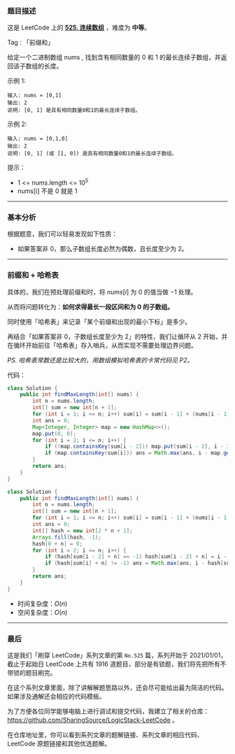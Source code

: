 ### 题目描述

这是 LeetCode 上的 **[525. 连续数组](https://leetcode-cn.com/problems/contiguous-array/solution/gong-shui-san-xie-qian-zhui-he-ha-xi-bia-q400/)** ，难度为 **中等**。

Tag : 「前缀和」




给定一个二进制数组 nums , 找到含有相同数量的 0 和 1 的最长连续子数组，并返回该子数组的长度。

示例 1:
```
输入: nums = [0,1]
输出: 2
说明: [0, 1] 是具有相同数量0和1的最长连续子数组。
```
示例 2:
```
输入: nums = [0,1,0]
输出: 2
说明: [0, 1] (或 [1, 0]) 是具有相同数量0和1的最长连续子数组。
```

提示：
* 1 <= nums.length <= $10^5$
* nums[i] 不是 0 就是 1

---

### 基本分析

根据题意，我们可以轻易发现如下性质：

* 如果答案非 $0$，那么子数组长度必然为偶数，且长度至少为 $2$。

---

### 前缀和 + 哈希表

具体的，我们在预处理前缀和时，将 $nums[i]$ 为 $0$ 的值当做 $-1$ 处理。

从而将问题转化为：**如何求得最长一段区间和为 $0$ 的子数组。**

同时使用「哈希表」来记录「某个前缀和出现的最小下标」是多少。

再结合「如果答案非 $0$，子数组长度至少为 $2$」的特性，我们让循环从 $2$ 开始，并在循环开始前往「哈希表」存入哨兵，从而实现不需要处理边界问题。

*PS. 哈希表常数还是比较大的，用数组模拟哈希表的卡常代码见 P2。*

代码：
```Java
class Solution {
    public int findMaxLength(int[] nums) {
        int n = nums.length;
        int[] sum = new int[n + 1];
        for (int i = 1; i <= n; i++) sum[i] = sum[i - 1] + (nums[i - 1] == 1 ? 1 : -1);
        int ans = 0;
        Map<Integer, Integer> map = new HashMap<>();
        map.put(0, 0);
        for (int i = 2; i <= n; i++) {
            if (!map.containsKey(sum[i - 2])) map.put(sum[i - 2], i - 2);
            if (map.containsKey(sum[i])) ans = Math.max(ans, i - map.get(sum[i]));
        }
        return ans;
    }
}
```
```Java
class Solution {
    public int findMaxLength(int[] nums) {
        int n = nums.length;
        int[] sum = new int[n + 1];
        for (int i = 1; i <= n; i++) sum[i] = sum[i - 1] + (nums[i - 1] == 1 ? 1 : -1);
        int ans = 0;
        int[] hash = new int[2 * n + 1];
        Arrays.fill(hash, -1);
        hash[0 + n] = 0;
        for (int i = 2; i <= n; i++) {
            if (hash[sum[i - 2] + n] == -1) hash[sum[i - 2] + n] = i - 2;
            if (hash[sum[i] + n] != -1) ans = Math.max(ans, i - hash[sum[i] + n]);
        }
        return ans;
    }
}
```
* 时间复杂度：$O(n)$
* 空间复杂度：$O(n)$

---

### 最后

这是我们「刷穿 LeetCode」系列文章的第 `No.525` 篇，系列开始于 2021/01/01，截止于起始日 LeetCode 上共有 1916 道题目，部分是有锁题，我们将先把所有不带锁的题目刷完。

在这个系列文章里面，除了讲解解题思路以外，还会尽可能给出最为简洁的代码。如果涉及通解还会相应的代码模板。

为了方便各位同学能够电脑上进行调试和提交代码，我建立了相关的仓库：https://github.com/SharingSource/LogicStack-LeetCode 。

在仓库地址里，你可以看到系列文章的题解链接、系列文章的相应代码、LeetCode 原题链接和其他优选题解。


